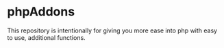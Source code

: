 # phpAddons
This repository is intentionally for giving you more ease into php with easy to use, additional functions.
